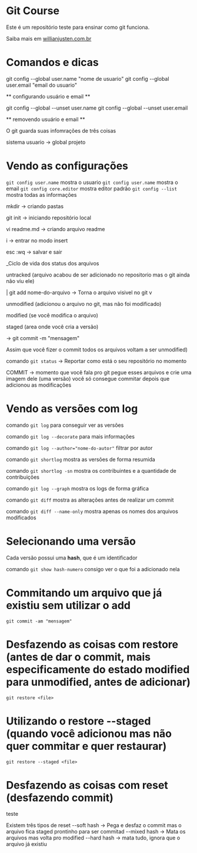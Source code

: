 
# Git Course

Este é um repositório teste para ensinar como git funciona.


Saiba mais em [willianjusten.com.br](https://willianjusten.com.br)

# Comandos e dicas

git config --global user.name "nome de usuario"
git config --global user.email "email do usuario"
 
** configurando usuário e email **


git config --global --unset user.name 
git config --global --unset user.email

** removendo usuário e email **

O git guarda suas infomrações de três coisas

sistema
usuario -> global
projeto

# Vendo as configurações

``git config user.name`` mostra o usuario
``git config user.name`` mostra o email
``git config core.editor`` mostra editor padrão
``git config --list`` mostra todas as informações


mkdir -> criando pastas

git init -> iniciando repositório local

vi readme.md -> criando arquivo readme

i -> entrar no modo insert

esc :wq -> salvar e sair

_Ciclo de vida dos status dos arquivos

untracked (arquivo acabou de ser adicionado no repositorio mas o git ainda não viu ele)

| git add nome-do-arquivo -> Torna o arquivo visivel no git
v  

unmodified (adicionou o arquivo no git, mas não foi modificado)


modified (se você modifica o arquivo)


staged (area onde você cria a versão)

-> git commit -m "mensagem"


Assim que você fizer o commit todos os arquivos voltam a ser unmodified)

comando ``git status`` -> Reportar como está o seu repositório no momento


COMMIT -> momento que você fala pro git pegue esses arquivos e crie uma imagem dele (uma versão)
você só consegue commitar depois que adicionou as modificações


# Vendo as versões com log

comando ``git log`` para conseguir ver as versões

comando ``git log --decorate`` para mais informações

comando ``git log --author="nome-do-autor"`` filtrar por autor

comando ``git shortlog`` mostra as versões de forma resumida

comando ``git shortlog -sn`` mostra os contribuintes e a quantidade de contribuições

comando ``git log --graph`` mostra os logs de forma gráfica

comando ``git diff`` mostra as alterações antes de realizar um commit

comando ``git diff --name-only`` mostra apenas os nomes dos arquivos modificados


# Selecionando uma versão

Cada versão possui uma **hash**, que é um identificador 

comando ``git show hash-numero`` consigo ver o que foi a adicionado nela


# Commitando um arquivo que já existiu sem utilizar o add

``git commit -am "mensagem"``
 
# Desfazendo as coisas com restore (antes de dar o commit, mais especificamente do estado modified para unmodified, antes de adicionar)
``git restore <file>``

# Utilizando o restore --staged (quando você adicionou mas não quer commitar e quer restaurar)
``git restore --staged <file>``

# Desfazendo as coisas com reset (desfazendo commit) 

teste

Existem três tipos de reset 
--soft hash -> Pega e desfaz o commit mas o arquivo fica staged prontinho para ser commitad 
--mixed hash -> Mata os arquivos mas volta pro modified
--hard hash -> mata tudo, ignora que o arquivo já existiu

